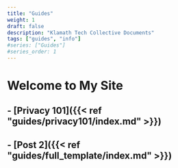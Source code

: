 ```yaml
---
title: "Guides"
weight: 1
draft: false
description: "Klamath Tech Collective Documents"
tags: ["guides", "info"]
#series: ["Guides"]
#series_order: 1
---
```


# Welcome to My Site

## - [Privacy 101]({{< ref "guides/privacy101/index.md" >}})
## - [Post 2]({{< ref "guides/full_template/index.md" >}})
